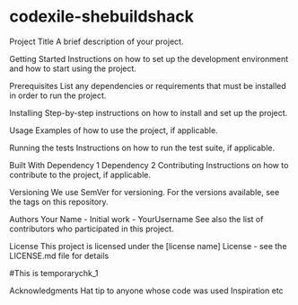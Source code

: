 # codexile-shebuildshack

Project Title
A brief description of your project.

Getting Started
Instructions on how to set up the development environment and how to start using the project.

Prerequisites
List any dependencies or requirements that must be installed in order to run the project.

Installing
Step-by-step instructions on how to install and set up the project.

Usage
Examples of how to use the project, if applicable.

Running the tests
Instructions on how to run the test suite, if applicable.

Built With
Dependency 1
Dependency 2
Contributing
Instructions on how to contribute to the project, if applicable.

Versioning
We use SemVer for versioning. For the versions available, see the tags on this repository.

Authors
Your Name - Initial work - YourUsername
See also the list of contributors who participated in this project.

License
This project is licensed under the [license name] License - see the LICENSE.md file for details

#This is temporarychk_1

Acknowledgments
Hat tip to anyone whose code was used
Inspiration
etc
